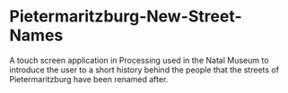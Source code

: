 Pietermaritzburg-New-Street-Names
=================================

A touch screen application in Processing used in the Natal Museum to introduce the user to a short history behind the people that the streets of Pietermaritzburg have been renamed after.
